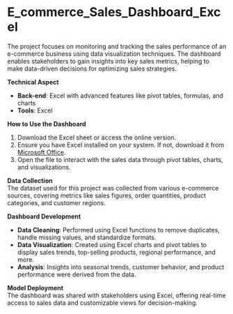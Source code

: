 # **E_commerce_Sales_Dashboard_Excel**  
The project focuses on monitoring and tracking the sales performance of an e-commerce business using data visualization techniques. The dashboard enables stakeholders to gain insights into key sales metrics, helping to make data-driven decisions for optimizing sales strategies.

**Technical Aspect**  
- **Back-end**: Excel with advanced features like pivot tables, formulas, and charts  
- **Tools**: Excel

**How to Use the Dashboard**  
1. Download the Excel sheet or access the online version.
2. Ensure you have Excel installed on your system. If not, download it from [Microsoft Office](https://www.microsoft.com/en/microsoft-365/excel).
3. Open the file to interact with the sales data through pivot tables, charts, and visualizations.

**Data Collection**  
The dataset used for this project was collected from various e-commerce sources, covering metrics like sales figures, order quantities, product categories, and customer regions.

**Dashboard Development**  
- **Data Cleaning**: Performed using Excel functions to remove duplicates, handle missing values, and standardize formats.
- **Data Visualization**: Created using Excel charts and pivot tables to display sales trends, top-selling products, regional performance, and more.
- **Analysis**: Insights into seasonal trends, customer behavior, and product performance were derived from the data.

**Model Deployment**  
The dashboard was shared with stakeholders using Excel, offering real-time access to sales data and customizable views for decision-making.
